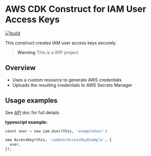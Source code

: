 # AWS CDK Construct for IAM User Access Keys

[![build](https://github.com/RenovoSolutions/cdk-library-aws-iam-access-key/actions/workflows/build.yml/badge.svg)](https://github.com/RenovoSolutions/cdk-library-aws-iam-access-key/actions/workflows/build.yml)

This construct creates IAM user access keys securely.

> **Warning**
> This is a WIP project

## Overview

* Uses a custom resource to generate AWS credentials
* Uploads the resulting credentials to AWS Secrets Manager

## Usage examples

See [API](API.md) doc for full details

**typescript example:**

```python
const user = new iam.User(this, 'exampleUser')

new AccessKey(this, 'iamUserAccessKeyExample', {
  user,
});
```
